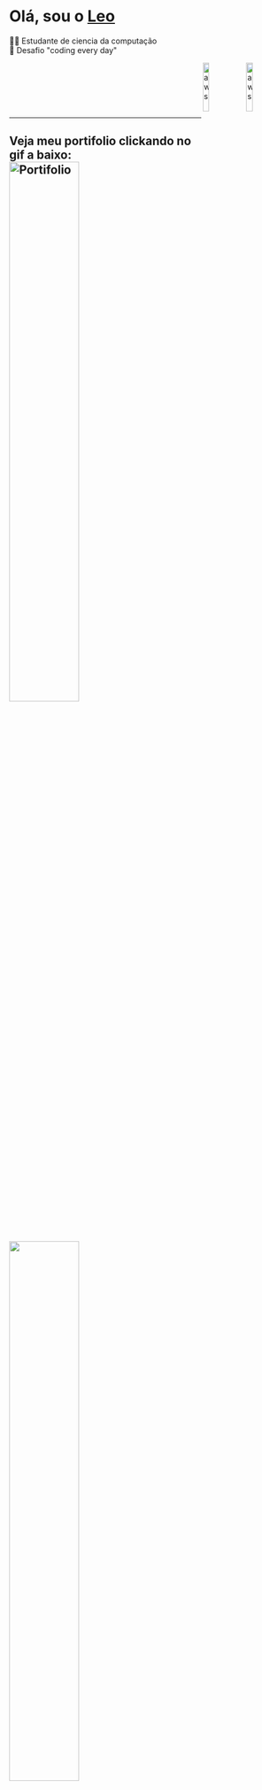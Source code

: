 #  Olá, sou o <a href="https://www.linkedin.com/in/leonardosimplicio/"> Leo</a>
👨‍💻 Estudante de ciencia da computação<br>
🧠 Desafio "coding every day"

<img src="https://images.credly.com/size/110x110/images/00634f82-b07f-4bbd-a6bb-53de397fc3a6/image.png"  align="right" alt="aws
" width="15%" height=auto>
<img src="https://images.credly.com/size/110x110/images/abeddce9-21fc-4db5-a76f-2aba2fec4e76/IBM_20Z_20Day_20SE_20AI_20and_20Data.png"  align="right" alt="aws
" width="15%" height=auto>
<br>
<br>
<br>
<br>
<br>
<hr>
<div align="right">
    <h2 align = "left">Veja meu portifolio clickando no gif a baixo:
    <br>
    <a href = "https://www.txsp.com.br/">
        <img src="https://media0.giphy.com/media/v1.Y2lkPTc5MGI3NjExbnVmdGh5dmVqNTExNHg1Y3Fnam1xaWxtZ3pqdGJ5N3p2cG1waDV1cCZlcD12MV9pbnRlcm5hbF9naWZfYnlfaWQmY3Q9Zw/MCMHrLVUhsBW0ZgcAD/giphy.gif"  align="left" alt="Portifolio" width = 50%>
    </a>
  <a href="https://github.com/leotxsp/">
    <img width=50% align="center"  src="https://github-readme-streak-stats.herokuapp.com?user=Leotxsp&theme=dark&hide_border=true" />
    <img width=50% align="center" src="https://github-readme-stats.vercel.app/api/top-langs/?username=leotxsp&theme=dark&hide_border=true&&layout=compact"/>
  </a>
</div>
